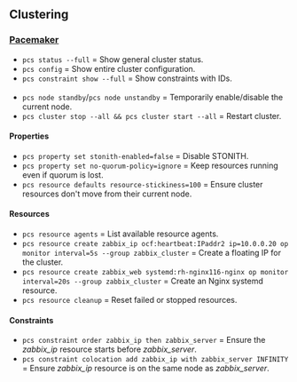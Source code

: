 
## Clustering

### [Pacemaker](https://clusterlabs.org/pacemaker/doc/)

- `pcs status --full` = Show general cluster status.
- `pcs config` = Show entire cluster configuration.
- `pcs constraint show --full` = Show constraints with IDs.
<br><br>
- `pcs node standby`/`pcs node unstandby` = Temporarily enable/disable the current node.
- `pcs cluster stop --all && pcs cluster start --all` = Restart cluster.

#### Properties
- `pcs property set stonith-enabled=false` = Disable STONITH.
- `pcs property set no-quorum-policy=ignore` = Keep resources running even if quorum is lost.
- `pcs resource defaults resource-stickiness=100` = Ensure cluster resources don't move from their current node.

#### Resources
- `pcs resource agents` = List available resource agents.
- `pcs resource create zabbix_ip ocf:heartbeat:IPaddr2 ip=10.0.0.20 op monitor interval=5s --group zabbix_cluster` = Create a floating IP for the cluster.
- `pcs resource create zabbix_web systemd:rh-nginx116-nginx op monitor interval=20s --group zabbix_cluster` = Create an Nginx systemd resource.
- `pcs resource cleanup` = Reset failed or stopped resources.

#### Constraints
- `pcs constraint order zabbix_ip then zabbix_server` = Ensure the *zabbix_ip* resource starts before *zabbix_server*.
- `pcs constraint colocation add zabbix_ip with zabbix_server INFINITY` = Ensure *zabbix_ip* resource is on the same node as *zabbix_server*.
